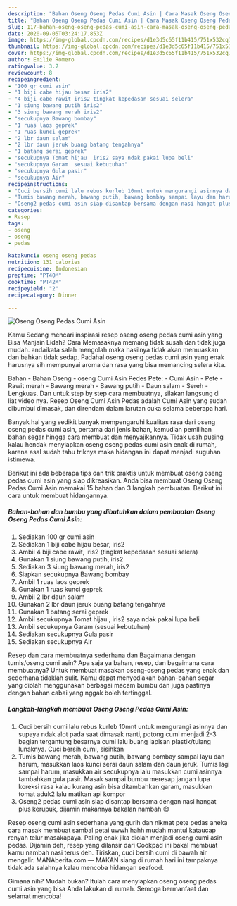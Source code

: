 ```yaml
---
description: "Bahan Oseng Oseng Pedas Cumi Asin | Cara Masak Oseng Oseng Pedas Cumi Asin Yang Bikin Ngiler"
title: "Bahan Oseng Oseng Pedas Cumi Asin | Cara Masak Oseng Oseng Pedas Cumi Asin Yang Bikin Ngiler"
slug: 117-bahan-oseng-oseng-pedas-cumi-asin-cara-masak-oseng-oseng-pedas-cumi-asin-yang-bikin-ngiler
date: 2020-09-05T03:24:17.853Z
image: https://img-global.cpcdn.com/recipes/d1e3d5c65f11b415/751x532cq70/oseng-oseng-pedas-cumi-asin-foto-resep-utama.jpg
thumbnail: https://img-global.cpcdn.com/recipes/d1e3d5c65f11b415/751x532cq70/oseng-oseng-pedas-cumi-asin-foto-resep-utama.jpg
cover: https://img-global.cpcdn.com/recipes/d1e3d5c65f11b415/751x532cq70/oseng-oseng-pedas-cumi-asin-foto-resep-utama.jpg
author: Emilie Romero
ratingvalue: 3.7
reviewcount: 8
recipeingredient:
- "100 gr cumi asin"
- "1 biji cabe hijau besar iris2"
- "4 biji cabe rawit iris2 tingkat kepedasan sesuai selera"
- "1 siung bawang putih iris2"
- "3 siung bawang merah iris2"
- "secukupnya Bawang bombay"
- "1 ruas laos geprek"
- "1 ruas kunci geprek"
- "2 lbr daun salam"
- "2 lbr daun jeruk buang batang tengahnya"
- "1 batang serai geprek"
- "secukupnya Tomat hijau  iris2 saya ndak pakai lupa beli"
- "secukupnya Garam  sesuai kebutuhan"
- "secukupnya Gula pasir"
- "secukupnya Air"
recipeinstructions:
- "Cuci bersih cumi lalu rebus kurleb 10mnt untuk mengurangi asinnya dan supaya ndak alot pada saat dimasak nanti, potong cumi menjadi 2-3 bagian tergantung besarnya cumi lalu buang lapisan plastik/tulang lunaknya. Cuci bersih cumi, sisihkan"
- "Tumis bawang merah, bawang putih, bawang bombay sampai layu dan harum, masukkan laos kunci serai daun salam dan daun jeruk. Tumis lagi sampai harum, masukkan air secukupnya lalu masukkan cumi asinnya tambahkan gula pasir. Masak sampai bumbu meresap jangan lupa koreksi rasa kalau kurang asin bisa ditambahkan garam, masukkan tomat aduk2 lalu matikan api kompor"
- "Oseng2 pedas cumi asin siap disantap bersama dengan nasi hangat plus kerupuk, dijamin makannya bakalan nambah 😊"
categories:
- Resep
tags:
- oseng
- oseng
- pedas

katakunci: oseng oseng pedas 
nutrition: 131 calories
recipecuisine: Indonesian
preptime: "PT40M"
cooktime: "PT42M"
recipeyield: "2"
recipecategory: Dinner

---
```



![Oseng Oseng Pedas Cumi Asin](https://img-global.cpcdn.com/recipes/d1e3d5c65f11b415/751x532cq70/oseng-oseng-pedas-cumi-asin-foto-resep-utama.jpg)

Kamu Sedang mencari inspirasi resep oseng oseng pedas cumi asin yang Bisa Manjain Lidah? Cara Memasaknya memang tidak susah dan tidak juga mudah. andaikata salah mengolah maka hasilnya tidak akan memuaskan dan bahkan tidak sedap. Padahal oseng oseng pedas cumi asin yang enak harusnya sih mempunyai aroma dan rasa yang bisa memancing selera kita.

Bahan - Bahan Oseng - oseng Cumi Asin Pedes Pete: - Cumi Asin - Pete - Rawit merah - Bawang merah - Bawang putih - Daun salam - Sereh - Lengkuas. Dan untuk step by step cara membuatnya, silakan langsung di liat video nya. Resep Oseng Cumi Asin Pedas adalah Cumi Asin yang sudah dibumbui dimasak, dan direndam dalam larutan cuka selama beberapa hari.

Banyak hal yang sedikit banyak mempengaruhi kualitas rasa dari oseng oseng pedas cumi asin, pertama dari jenis bahan, kemudian pemilihan bahan segar hingga cara membuat dan menyajikannya. Tidak usah pusing kalau hendak menyiapkan oseng oseng pedas cumi asin enak di rumah, karena asal sudah tahu triknya maka hidangan ini dapat menjadi suguhan istimewa.


Berikut ini ada beberapa tips dan trik praktis untuk membuat oseng oseng pedas cumi asin yang siap dikreasikan. Anda bisa membuat Oseng Oseng Pedas Cumi Asin memakai 15 bahan dan 3 langkah pembuatan. Berikut ini cara untuk membuat hidangannya.

<!--inarticleads1-->

##### Bahan-bahan dan bumbu yang dibutuhkan dalam pembuatan Oseng Oseng Pedas Cumi Asin:

1. Sediakan 100 gr cumi asin
1. Sediakan 1 biji cabe hijau besar, iris2
1. Ambil 4 biji cabe rawit, iris2 (tingkat kepedasan sesuai selera)
1. Gunakan 1 siung bawang putih, iris2
1. Sediakan 3 siung bawang merah, iris2
1. Siapkan secukupnya Bawang bombay
1. Ambil 1 ruas laos geprek
1. Gunakan 1 ruas kunci geprek
1. Ambil 2 lbr daun salam
1. Gunakan 2 lbr daun jeruk buang batang tengahnya
1. Gunakan 1 batang serai geprek
1. Ambil secukupnya Tomat hijau , iris2 saya ndak pakai lupa beli
1. Ambil secukupnya Garam  (sesuai kebutuhan)
1. Sediakan secukupnya Gula pasir
1. Sediakan secukupnya Air


Resep dan cara membuatnya sederhana dan Bagaimana dengan tumis/oseng cumi asin? Apa saja ya bahan, resep, dan bagaimana cara membuatnya? Untuk membuat masakan oseng-oseng pedas yang enak dan sederhana tidaklah sulit. Kamu dapat menyediakan bahan-bahan segar yang diolah menggunakan berbagai macam bumbu dan juga pastinya dengan bahan cabai yang nggak boleh tertinggal. 

<!--inarticleads2-->

##### Langkah-langkah membuat Oseng Oseng Pedas Cumi Asin:

1. Cuci bersih cumi lalu rebus kurleb 10mnt untuk mengurangi asinnya dan supaya ndak alot pada saat dimasak nanti, potong cumi menjadi 2-3 bagian tergantung besarnya cumi lalu buang lapisan plastik/tulang lunaknya. Cuci bersih cumi, sisihkan
1. Tumis bawang merah, bawang putih, bawang bombay sampai layu dan harum, masukkan laos kunci serai daun salam dan daun jeruk. Tumis lagi sampai harum, masukkan air secukupnya lalu masukkan cumi asinnya tambahkan gula pasir. Masak sampai bumbu meresap jangan lupa koreksi rasa kalau kurang asin bisa ditambahkan garam, masukkan tomat aduk2 lalu matikan api kompor
1. Oseng2 pedas cumi asin siap disantap bersama dengan nasi hangat plus kerupuk, dijamin makannya bakalan nambah 😊


Resep oseng cumi asin sederhana yang gurih dan nikmat pete pedas aneka cara masak membuat sambal petai uwwh hahh mudah mantul kataucap renyah telur masakapaya. Paling enak jika diolah menjadi oseng cumi asin pedas. Dijamin deh, resep yang dilansir dari Cookpad ini bakal membuat kamu nambah nasi terus deh. Tiriskan, cuci bersih cumi di bawah air mengalir. MANAberita.com — MAKAN siang di rumah hari ini tampaknya tidak ada salahnya kalau mencoba hidangan seafood. 

Gimana nih? Mudah bukan? Itulah cara menyiapkan oseng oseng pedas cumi asin yang bisa Anda lakukan di rumah. Semoga bermanfaat dan selamat mencoba!
